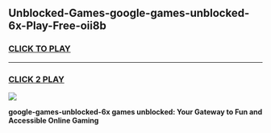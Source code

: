 
## Unblocked-Games-google-games-unblocked-6x-Play-Free-oii8b
<h3>
<a href="https://premium76.site?title=google-games-unblocked-6x&ref=09A">CLICK TO PLAY</a></h3>
<hr>

<h3>
<a href="https://premium76.site?title=google-games-unblocked-6x&ref=09A">CLICK 2 PLAY</a>
  
</h3>

<a href="https://premium76.site?title=google-games-unblocked-6x&ref=09A"><img src="https://clearcache.store/games.png"></a>


**google-games-unblocked-6x games unblocked: Your Gateway to Fun and Accessible Online Gaming**
